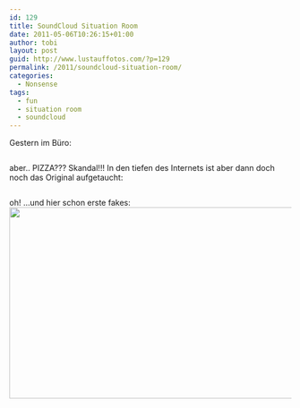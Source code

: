 ```yaml
---
id: 129
title: SoundCloud Situation Room
date: 2011-05-06T10:26:15+01:00
author: tobi
layout: post
guid: http://www.lustauffotos.com/?p=129
permalink: /2011/soundcloud-situation-room/
categories:
  - Nonsense
tags:
  - fun
  - situation room
  - soundcloud
---
```

Gestern im Büro:

[<img class="aligncenter" src="http://25.media.tumblr.com/tumblr_lkq2qgQtnN1qzijxbo1_500.jpg" alt="" />  
](http://soundcloud.tumblr.com/post/5216815023/soundcloud-went-down-for-a-bit-today-apologies) 

aber.. PIZZA??? Skandal!!! In den tiefen des Internets ist aber dann doch noch das Original aufgetaucht:

[<img class="aligncenter" src="http://26.media.tumblr.com/tumblr_lkqc7unaYU1qzijxbo1_500.png" alt="" />](http://soundcloud.tumblr.com/post/5219820309/developing-initial-situation-picture-was-fake)

oh! &#8230;und hier schon erste fakes:  
<img class="aligncenter" src="http://farm6.static.flickr.com/5226/5680724572_d4696d593d_z.jpg" alt="" width="512" height="342" />